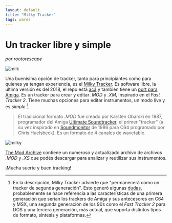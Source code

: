 ```yaml
---
layout: default
title: "Milky Tracker"
tags: wares
---
```


# Un tracker libre y simple 
*por rootorescape*

![milk](https://upload.wikimedia.org/wikipedia/commons/d/dd/128xreflection.png)

Una buenísima opción de tracker, tanto para principiantes como para quienes ya tengan experiencia, es el [Milky Tracker](https://milkytracker.titandemo.org). Es software libre, la última versión es del 2018, el repo está [acá](https://github.com/milkytracker/MilkyTracker) y también tiene un [port para Amiga](https://github.com/AmigaPorts/MilkyTracker). Es un tracker para crear y editar *.MOD* y *.XM*, inspirado en el *Fast Tracker 2*. Tiene muchas opciones para editar instrumentos, un modo live y es *simple* [^1].

>El tradicional formato *.MOD* fue creado por Karsten Obarski en 1987, programador del Amiga [Ultimate Soundtracker](https://en.wikipedia.org/wiki/Ultimate_Soundtracker), el primer "tracker" (a su vez inspirado en [Soundmonitor](https://csdb.dk/release/?id=59929) de 1986 para C64 programado por Chris Huelsbeck). Es un formato de 4 canales de wavetable.

![milky](https://dl1.cbsistatic.com/i/2017/05/15/27bf353a-48af-427f-b72d-3edd2026ef6e/d41b1b8965c7eece68882a681c977b9c/foreman119004534220milky2.png)

[The Mod Archive](https://modarchive.org/) contiene un numeroso y actualizado archivo de archivos *.MOD* y *.XS* que podés descargar para analizar y reutilizar sus instrumentos.

¡Mucha suerte y buen tracking!

[^1]: En la descripción, Milky Tracker advierte que "permanecerá como un tracker de segunda generación". Esto generó algunas [dudas](https://music.stackexchange.com/questions/16823/what-is-a-second-generation-tracker-or-first-or-third), probablemente se hace referencia a las características de una primera generación que serían los trackers de Amiga y sus antecesores en C64 y MSX, una segunda generación de los 90s como el *Fast Tracker 2* para DOS y una tercera generación, más actual, que soporta distintos tipos de formato, síntesis y plataformas. 